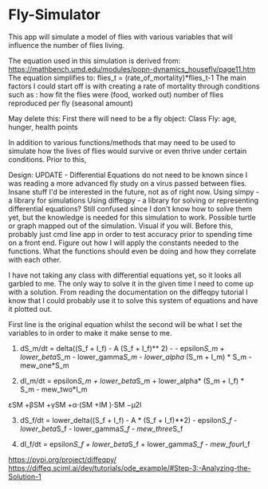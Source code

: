 # Fly-Simulator
This app will simulate a model of flies with various variables that will influence the number of flies living. 

The equation used in this simulation is derived from: https://mathbench.umd.edu/modules/popn-dynamics_housefly/page11.htm
The equation simplifies to: flies_t = (rate_of_mortality)*flies_t-1
The main factors I could start off is with creating a rate of mortality through conditions such as :
how fit the flies were (food, worked out)
number of flies reproduced per fly (seasonal amount)



May delete this:
First there will need to be a fly object:
    Class Fly:
        age, hunger, health points
        
In addition to various functions/methods that may need to be used to simulate how the lives of flies would survive or even thrive under certain conditions. Prior to this, 

Design:
UPDATE - Differential Equations do not need to be known since I was reading a more advanced fly study on a virus passed between flies. Insane stuff I'd be interested in the future, not as of right now.
    Using simpy - a library for simulations
    Using diffeqpy - a library for solving or representing differential equations? Still confused since I don't know how to solve them yet, but the knowledge is needed for this simulation to work.
    Possible turtle or graph mapped out of the simulation. Visual if you will.
        Before this, probably just cmd line app in order to test accuracy prior to spending time on a front end. 
    Figure out how I will apply the constants needed to the functions. What the functions should even be doing and how they correlate with each other. 

I have not taking any class with differential equations yet, so it looks all garbled to me. The only way to solve it in the given time I need to come up with a solution. From reading the documentation on the diffeqpy tutorial I know that I could probably use it to solve this system of equations and have it plotted out.

First line is the original equation whilst the second will be what I set the variables to in order to make it make sense to me.
1. dS_m/dt = delta((S_f + I_f) - A (S_f + I_f)** 2) - - epsilon*S_m + lower_beta*S_m - lower_gamma*S_m - lower_alpha* (S_m + I_m) * S_m - mew_one*S_m



2. dI_m/dt = epsilon*S_m + lower_beta*S_m + lower_alpha* (S_m + I_f) * S_m - mew_two*I_m

εSM +βSM +γSM +α⋅(SM +IM )⋅SM −μ2I


3. dS_f/dt = lower_delta((S_f + I_f) - A * (S_f + I_f)**2) - epsilon*S_f - lower_beta*S_f - lower_gamma*S_f - mew_three*S_f


4. dI_f/dt = epsilon*S_f + lower_beta*S_f + lower_gamma*S_f - mew_four*I_f

https://pypi.org/project/diffeqpy/
https://diffeq.sciml.ai/dev/tutorials/ode_example/#Step-3:-Analyzing-the-Solution-1